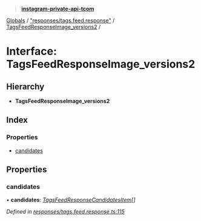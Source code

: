 > **[instagram-private-api-tcom](../README.md)**

[Globals](../README.md) / ["responses/tags.feed.response"](../modules/_responses_tags_feed_response_.md) / [TagsFeedResponseImage_versions2](_responses_tags_feed_response_.tagsfeedresponseimage_versions2.md) /

# Interface: TagsFeedResponseImage_versions2

## Hierarchy

* **TagsFeedResponseImage_versions2**

## Index

### Properties

* [candidates](_responses_tags_feed_response_.tagsfeedresponseimage_versions2.md#candidates)

## Properties

###  candidates

• **candidates**: *[TagsFeedResponseCandidatesItem](_responses_tags_feed_response_.tagsfeedresponsecandidatesitem.md)[]*

*Defined in [responses/tags.feed.response.ts:115](https://github.com/cuonglnhust/instagram-private-api-tcom/blob/3e16058/src/responses/tags.feed.response.ts#L115)*